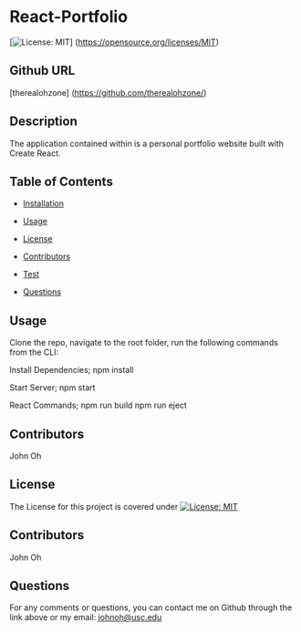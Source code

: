 # React-Portfolio
[![License: MIT](https://img.shields.io/badge/License-MIT-yellow.svg)]
(https://opensource.org/licenses/MIT)

## Github URL
[therealohzone] (https://github.com/therealohzone/)

## Description
The application contained within is a personal portfolio website built with Create React.

## Table of Contents

* [Installation](#dependencies)

* [Usage](#usage)

* [License](#license)

* [Contributors](#contributor)

* [Test](#test)

* [Questions](#questions)



## Usage
Clone the repo, navigate to the root folder, run the following commands from the CLI:

Install Dependencies;
npm install

Start Server;
npm start

React Commands;
npm run build npm run eject

## Contributors

John Oh

## License

The License for this project is covered under [![License: MIT](https://img.shields.io/badge/License-MIT-yellow.svg)](https://opensource.org/licenses/MIT)

## Contributors

John Oh



## Questions

For any comments or questions, you can contact me on Github through the link above or my email: johnoh@usc.edu